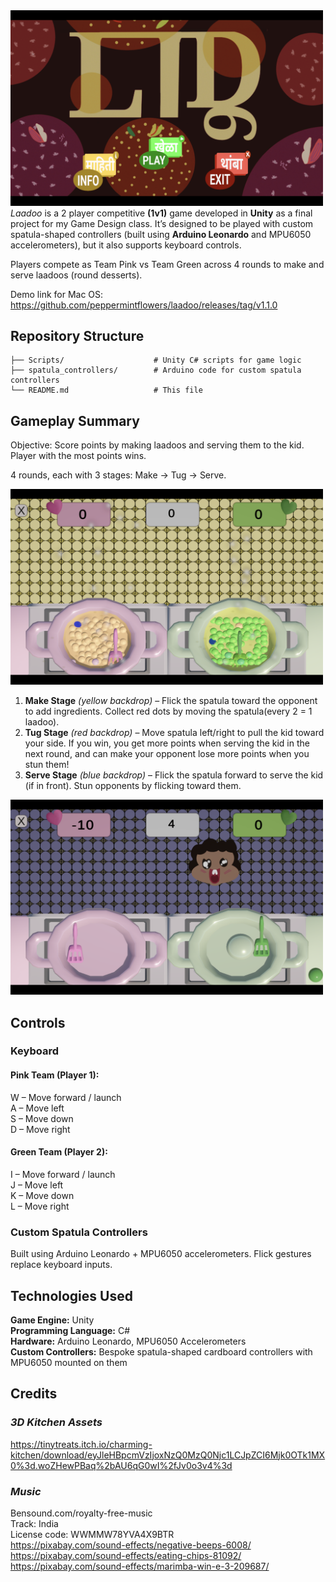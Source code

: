 <img src="https://github.com/peppermintflowers/laadoo/blob/main/Images/Start.png" alt="Game Start Screen" width="500"/>
<em>Laadoo</em> is a 2 player competitive <strong>(1v1)</strong> game developed in <strong>Unity</strong> as a final project for my Game Design class.
It’s designed to be played with custom spatula-shaped controllers (built using <strong>Arduino Leonardo</strong> and MPU6050 accelerometers), but it also supports keyboard controls.

Players compete as Team Pink vs Team Green across 4 rounds to make and serve laadoos (round desserts).

Demo link for Mac OS: https://github.com/peppermintflowers/laadoo/releases/tag/v1.1.0

## Repository Structure
```
├── Scripts/                    # Unity C# scripts for game logic  
├── spatula_controllers/        # Arduino code for custom spatula controllers  
└── README.md                   # This file
```


## Gameplay Summary

Objective: Score points by making laadoos and serving them to the kid. Player with the most points wins.

4 rounds, each with 3 stages: Make → Tug → Serve.  
   
<img src="https://github.com/peppermintflowers/laadoo/blob/main/Images/Make.png" alt="Game Start Screen" width="500"/>
<ol>
<li><strong>Make Stage</strong> <em>(yellow backdrop)</em> – Flick the spatula toward the opponent to add ingredients. Collect red dots by moving the spatula(every 2 = 1 laadoo).</li>  
<li><strong>Tug Stage</strong> <em>(red backdrop)</em> – Move spatula left/right to pull the kid toward your side. If you win, you get more points when serving the kid in the next round, and can make your opponent lose more points when you stun them!</li>   
<li><strong>Serve Stage</strong> <em>(blue backdrop)</em> – Flick the spatula forward to serve the kid (if in front). Stun opponents by flicking toward them.
</ol>
<img src="https://github.com/peppermintflowers/laadoo/blob/main/Images/Serve.png" alt="Game Start Screen" width="500"/></li>


## Controls
### Keyboard

#### Pink Team (Player 1):
W – Move forward / launch  
A – Move left  
S – Move down  
D – Move right  

#### Green Team (Player 2):
I – Move forward / launch  
J – Move left  
K – Move down  
L – Move right  

### Custom Spatula Controllers

Built using Arduino Leonardo + MPU6050 accelerometers.
Flick gestures replace keyboard inputs.

## Technologies Used

**Game Engine:** Unity  
**Programming Language:** C#  
**Hardware:** Arduino Leonardo, MPU6050 Accelerometers  
**Custom Controllers:** Bespoke spatula-shaped cardboard controllers with MPU6050 mounted on them  

## Credits
### ***3D Kitchen Assets***
https://tinytreats.itch.io/charming-kitchen/download/eyJleHBpcmVzIjoxNzQ0MzQ0Njc1LCJpZCI6Mjk0OTk1MX0%3d.woZHewPBaq%2bAU6qG0wI%2fJv0o3v4%3d

### ***Music***    
Bensound.com/royalty-free-music   
Track: India   
License code: WWMMW78YVA4X9BTR   
https://pixabay.com/sound-effects/negative-beeps-6008/   
https://pixabay.com/sound-effects/eating-chips-81092/   
https://pixabay.com/sound-effects/marimba-win-e-3-209687/   




